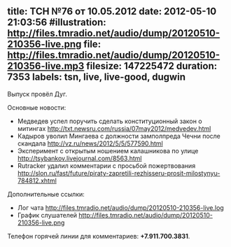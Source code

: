 title: ТСН №76 от 10.05.2012
date: 2012-05-10 21:03:56
#illustration: http://files.tmradio.net/audio/dump/20120510-210356-live.png
file: http://files.tmradio.net/audio/dump/20120510-210356-live.mp3
filesize: 147225472
duration: 7353
labels: tsn, live, live-good, dugwin
---
Выпуск провёл Дуг.

Основные новости:

- Медведев успел поручить сделать конституционный закон о митингах
  http://txt.newsru.com/russia/07may2012/medvedev.html
- Кадыров уволил Мингаева с должности замполпреда Чечни после скандала
  http://vz.ru/news/2012/5/5/577590.html
- Эксперимент с открытым ношением калашникова по улице
  http://tsybankov.livejournal.com/8563.html
- Rutracker удалил  комментарии с просьбой пожертвования
  http://slon.ru/fast/future/piraty-zapretili-rezhisseru-prosit-milostynyu-784812.xhtml

Дополнительные ссылки:

- Лог чата
  http://files.tmradio.net/audio/dump/20120510-210356-live.log
- График слушателей
  http://files.tmradio.net/audio/dump/20120510-210356-live.png

Телефон горячей линии для комментариев: **+7.911.700.3831**.
